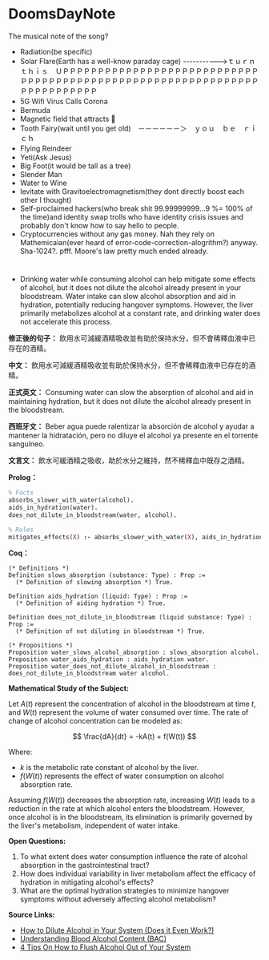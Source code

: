 # DoomsDayNote

The musical note of the song?

- Radiation(be specific)
- Solar Flare(Earth has a well-know paraday cage) ----------->ｔｕｒｎ　ｔｈｉｓ　ＵＰＰＰＰＰＰＰＰＰＰＰＰＰＰＰＰＰＰＰＰＰＰＰＰＰＰＰＰＰＰＰＰＰＰＰＰＰＰＰＰＰＰＰＰＰＰＰＰＰＰＰＰＰＰＰＰＰＰＰＰＰＰＰＰＰＰＰＰＰＰＰＰＰ
- 5G Wifi Virus Calls Corona　
- Bermuda
- Magnetic field that attracts :ghost:
- Tooth Fairy(wait until you get old)　－－－－－－＞　ｙｏｕ　ｂｅ　ｒｉｃｈ
- Flying Reindeer　
- Yeti(Ask Jesus)
- Big Foot(it would be tall as a tree)
- Slender Man
- Water to Wine
- levitate with Gravitoelectromagnetism(they dont directly boost each other I thought)
- Self-proclaimed hackers(who break shit 99.99999999...9 %= 100% of the time)and identity swap trolls who have identity crisis issues and probably don't know how to say hello to people.
- Cryptocurrencies without any gas money. Nah they rely on Mathemicaian(ever heard of error-code-correction-alogrithm?) anyway. Sha-1024?. pfff. Moore's law pretty much ended already.

# 
- Drinking water while consuming alcohol can help mitigate some effects of alcohol, but it does not dilute the alcohol already present in your bloodstream. Water intake can slow alcohol absorption and aid in hydration, potentially reducing hangover symptoms. However, the liver primarily metabolizes alcohol at a constant rate, and drinking water does not accelerate this process. 

**修正後的句子：**
飲用水可減緩酒精吸收並有助於保持水分，但不會稀釋血液中已存在的酒精。

**中文：**
飲用水可減緩酒精吸收並有助於保持水分，但不會稀釋血液中已存在的酒精。

**正式英文：**
Consuming water can slow the absorption of alcohol and aid in maintaining hydration, but it does not dilute the alcohol already present in the bloodstream.

**西班牙文：**
Beber agua puede ralentizar la absorción de alcohol y ayudar a mantener la hidratación, pero no diluye el alcohol ya presente en el torrente sanguíneo.

**文言文：**
飲水可緩酒精之吸收，助於水分之維持，然不稀釋血中既存之酒精。

**Prolog：**
```prolog
% Facts
absorbs_slower_with_water(alcohol).
aids_in_hydration(water).
does_not_dilute_in_bloodstream(water, alcohol).

% Rules
mitigates_effects(X) :- absorbs_slower_with_water(X), aids_in_hydration(water).
```

**Coq：**
```coq
(* Definitions *)
Definition slows_absorption (substance: Type) : Prop := 
  (* Definition of slowing absorption *) True.

Definition aids_hydration (liquid: Type) : Prop := 
  (* Definition of aiding hydration *) True.

Definition does_not_dilute_in_bloodstream (liquid substance: Type) : Prop := 
  (* Definition of not diluting in bloodstream *) True.

(* Propositions *)
Proposition water_slows_alcohol_absorption : slows_absorption alcohol.
Proposition water_aids_hydration : aids_hydration water.
Proposition water_does_not_dilute_alcohol_in_bloodstream : does_not_dilute_in_bloodstream water alcohol.
```

**Mathematical Study of the Subject:**

Let $`A(t)`$ represent the concentration of alcohol in the bloodstream at time $`t`$, and $`W(t) `$ represent the volume of water consumed over time. The rate of change of alcohol concentration can be modeled as:

$$
\frac{dA}{dt} = -kA(t) + f(W(t))
$$

Where:
- $` k `$ is the metabolic rate constant of alcohol by the liver.
- $` f(W(t)) `$ represents the effect of water consumption on alcohol absorption rate.

Assuming $` f(W(t)) `$ decreases the absorption rate, increasing $` W(t) `$ leads to a reduction in the rate at which alcohol enters the bloodstream. However, once alcohol is in the bloodstream, its elimination is primarily governed by the liver's metabolism, independent of water intake.

**Open Questions:**

1. To what extent does water consumption influence the rate of alcohol absorption in the gastrointestinal tract?
2. How does individual variability in liver metabolism affect the efficacy of hydration in mitigating alcohol's effects?
3. What are the optimal hydration strategies to minimize hangover symptoms without adversely affecting alcohol metabolism?

**Source Links:**

- [How to Dilute Alcohol in Your System (Does it Even Work?)](https://www.usdrugtestcenters.com/drug-test-blog/321/how-to-dilute-alcohol-in-your-system-does-it-even-work.html)
- [Understanding Blood Alcohol Content (BAC)](https://www.csbsju.edu/well-being-center/health-promotion/alcohol-guide/understanding-blood-alcohol-content-bac/)
- [4 Tips On How to Flush Alcohol Out of Your System](https://www.confidanthealth.com/help-with-alcohol-use/how-to-flush-alcohol-out-of-your-system)

